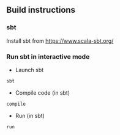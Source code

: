 

## Build instructions

### sbt

Install sbt from 
https://www.scala-sbt.org/

### Run sbt in interactive mode

* Launch sbt
```bash
sbt
```

* Compile code (in sbt)

```sbt
compile
```

* Run (in sbt)

```sbt
run
```



